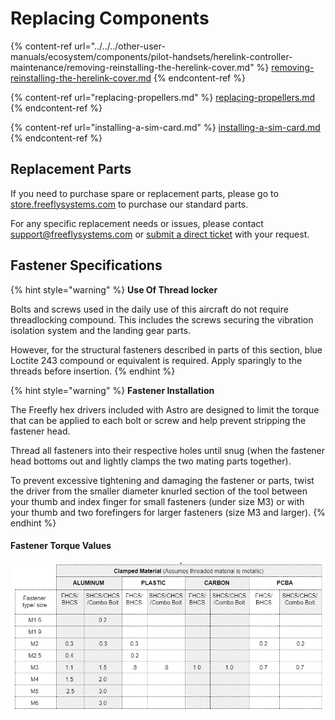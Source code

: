 # Replacing Components

{% content-ref url="../../../other-user-manuals/ecosystem/components/pilot-handsets/herelink-controller-maintenance/removing-reinstalling-the-herelink-cover.md" %}
[removing-reinstalling-the-herelink-cover.md](../../../other-user-manuals/ecosystem/components/pilot-handsets/herelink-controller-maintenance/removing-reinstalling-the-herelink-cover.md)
{% endcontent-ref %}

{% content-ref url="replacing-propellers.md" %}
[replacing-propellers.md](replacing-propellers.md)
{% endcontent-ref %}

{% content-ref url="installing-a-sim-card.md" %}
[installing-a-sim-card.md](installing-a-sim-card.md)
{% endcontent-ref %}

## Replacement Parts

If you need to purchase spare or replacement parts, please go to [store.freeflysystems.com](http://store.freeflysystems.com) to purchase our standard parts.&#x20;

For any specific replacement needs or issues, please contact support@freeflysystems.com or [submit a direct ticket](https://freeflysystems.com/contact) with your request.

## Fastener Specifications

{% hint style="warning" %}
**Use Of Thread locker**

Bolts and screws used in the daily use of this aircraft do not require threadlocking compound. This includes the screws securing the vibration isolation system and the  landing gear parts.

However, for the structural fasteners described in parts of this section, blue Loctite 243 compound or equivalent is required. Apply sparingly to the threads before insertion.
{% endhint %}

{% hint style="warning" %}
**Fastener Installation**

The Freefly hex drivers included with Astro are designed to limit the torque that can be applied to each bolt or screw and help prevent stripping the fastener head.

Thread all fasteners into their respective holes until snug (when the fastener head bottoms out and lightly clamps the two mating parts together).

To prevent excessive tightening and damaging the fastener or parts, twist the driver from the smaller diameter knurled section of the tool between your thumb and index finger for small fasteners (under size M3) or with your thumb and two forefingers for larger fasteners (size M3 and larger).
{% endhint %}

#### Fastener Torque Values

![](<../../../.gitbook/assets/image (72).png>)
